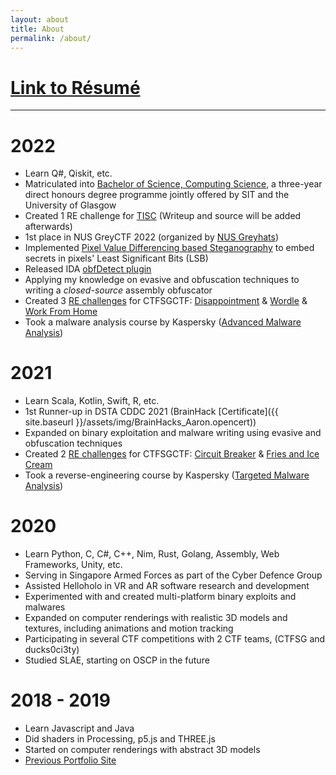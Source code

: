 ```yaml
---
layout: about
title: About
permalink: /about/
---
```



<div class="section" id="section1" markdown="1">

# [Link to Résumé](https://github.com/mcdulltii/Resume/raw/master/resume.pdf)

---

# 2022

- Learn Q#, Qiskit, etc.
- Matriculated into [Bachelor of Science, Computing Science](https://www.singaporetech.edu.sg/undergraduate-programmes/computing-science), a three-year direct honours degree programme jointly offered by SIT and the University of Glasgow
- Created 1 RE challenge for [TISC](https://www.csit.gov.sg/events/tisc/tisc-2022) (Writeup and source will be added afterwards)
- 1st place in NUS GreyCTF 2022 (organized by [NUS Greyhats](https://nusgreyhats.org/))
- Implemented [Pixel Value Differencing based Steganography](https://github.com/mcdulltii/PVD-Steganography) to embed secrets in pixels' Least Significant Bits (LSB)
- Released IDA [obfDetect plugin](https://github.com/mcdulltii/obfDetect)
- Applying my knowledge on evasive and obfuscation techniques to writing a <i>closed-source</i> assembly obfuscator
- Created 3 [RE challenges](https://github.com/mcdulltii/coding/tree/master/CTFSG_RE) for CTFSGCTF: [Disappointment](https://github.com/mcdulltii/coding/raw/master/CTFSG_RE/calc.exe) & [Wordle](https://github.com/mcdulltii/coding/raw/master/CTFSG_RE/wordle.exe) & [Work From Home](https://github.com/mcdulltii/coding/blob/master/CTFSG_RE/WFH/re)
- Took a malware analysis course by Kaspersky ([Advanced Malware Analysis](https://xtraining.kaspersky.com/courses/advanced-malware-analysis-techniques))

# 2021

- Learn Scala, Kotlin, Swift, R, etc.
- 1st Runner-up in DSTA CDDC 2021 (BrainHack [Certificate]({{ site.baseurl }}/assets/img/BrainHacks_Aaron.opencert))
- Expanded on binary exploitation and malware writing using evasive and obfuscation techniques
- Created 2 [RE challenges](https://github.com/mcdulltii/coding/tree/master/CTFSG_RE) for CTFSGCTF: [Circuit Breaker](https://github.com/mcdulltii/coding/raw/master/CTFSG_RE/CircuitBreaker) & [Fries and Ice Cream](https://github.com/mcdulltii/coding/raw/master/CTFSG_RE/FriesandIceCream)
- Took a reverse-engineering course by Kaspersky ([Targeted Malware Analysis](https://xtraining.kaspersky.com/courses/targeted-malware-reverse-engineering))

</div>

<div class="section" id="section2" markdown="1">

# 2020

- Learn Python, C, C#, C++, Nim, Rust, Golang, Assembly, Web Frameworks, Unity, etc.
- Serving in Singapore Armed Forces as part of the Cyber Defence Group
- Assisted Helloholo in VR and AR software research and development
- Experimented with and created multi-platform binary exploits and malwares
- Expanded on computer renderings with realistic 3D models and textures, including animations and motion tracking
- Participating in several CTF competitions with 2 CTF teams, (CTFSG and ducks0ci3ty)
- Studied SLAE, starting on OSCP in the future

# 2018 - 2019

- Learn Javascript and Java
- Did shaders in Processing, p5.js and THREE.js
- Started on computer renderings with abstract 3D models
- [Previous Portfolio Site](https://mcdullti.github.io/homepage)

</div>
